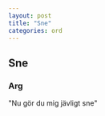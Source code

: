 ```yaml
---
layout: post
title: "Sne"
categories: ord
---
```


## Sne

### Arg

"Nu gör du mig jävligt sne"







